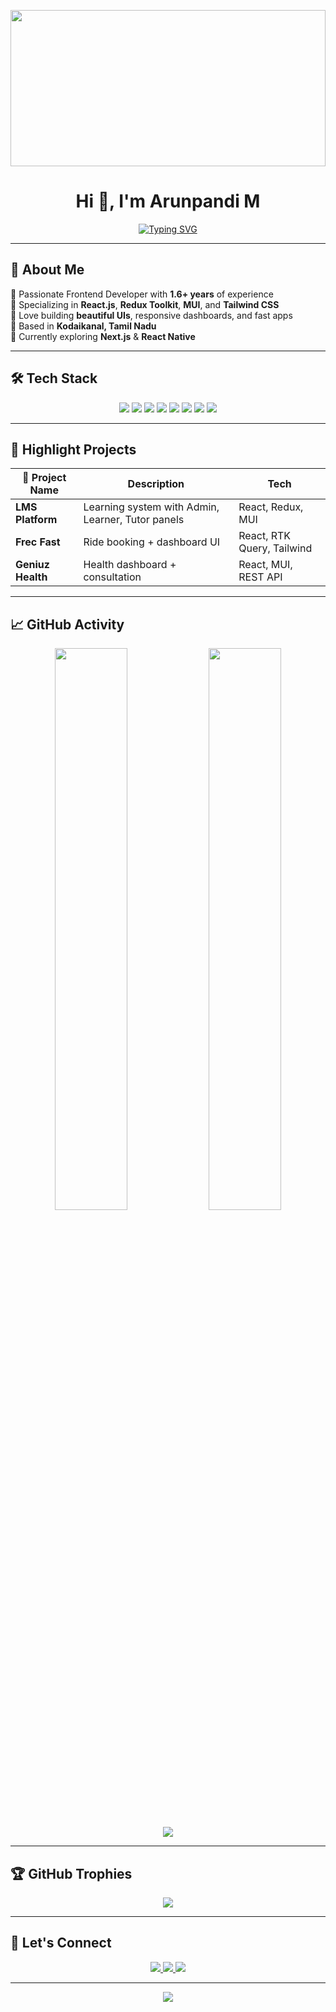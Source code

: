 <!-- Header Banner -->
<p align="center">
  <img src="https://media.giphy.com/media/qgQUggAC3Pfv687qPC/giphy.gif" width="100%" height="250" />
</p>

<h1 align="center">Hi 👋, I'm Arunpandi M</h1>
<p align="center">
  <a href="https://github.com/udaytamiljoes">
    <img src="https://readme-typing-svg.herokuapp.com?font=Fira+Code&weight=500&size=22&pause=1000&color=18F7FF&center=true&vCenter=true&width=440&lines=React+Developer;Frontend+Engineer+%F0%9F%92%BB;1.6%2B+Years+Experience;Open+Source+Enthusiast;Pixel+Perfect+Coder" alt="Typing SVG" />
  </a>
</p>

---

## 🚀 About Me

🎯 Passionate Frontend Developer with **1.6+ years** of experience  
🎯 Specializing in **React.js**, **Redux Toolkit**, **MUI**, and **Tailwind CSS**  
🎯 Love building **beautiful UIs**, responsive dashboards, and fast apps  
🎯 Based in **Kodaikanal, Tamil Nadu**  
🎯 Currently exploring **Next.js** & **React Native**

---

## 🛠️ Tech Stack

<p align="center">
  <!-- Languages -->
  <img src="https://skillicons.dev/icons?i=js,ts,html,css" />

  <!-- Frameworks / Libraries -->
  <img src="https://skillicons.dev/icons?i=react,redux" />
  <img src="https://img.shields.io/badge/RTK_Query-764ABC?style=flat&logo=redux&logoColor=white" />
  <img src="https://img.shields.io/badge/React%20Router-CA4245?style=flat&logo=react-router&logoColor=white" />
  <img src="https://img.shields.io/badge/React%20Hook%20Form-EC5990?style=flat&logo=reacthookform&logoColor=white" />
  <img src="https://img.shields.io/badge/Formik-02569B?style=flat&logo=formik&logoColor=white" />

  <!-- Styling -->
  <img src="https://skillicons.dev/icons?i=tailwind,materialui" />

  <!-- Tools -->
  <img src="https://skillicons.dev/icons?i=vite,webpack,git,github,vscode" />
</p>


---

## 🌟 Highlight Projects

| 🚀 Project Name | Description | Tech |
|----------------|-------------|------|
| **LMS Platform** | Learning system with Admin, Learner, Tutor panels | React, Redux, MUI |
| **Frec Fast** | Ride booking + dashboard UI | React, RTK Query, Tailwind |
| **Geniuz Health** | Health dashboard + consultation | React, MUI, REST API |

---

## 📈 GitHub Activity

<p align="center">
  <img width="48%" src="https://github-readme-stats.vercel.app/api?username=udaytamiljoes&show_icons=true&theme=radical" />
  <img width="48%" src="https://github-readme-streak-stats.herokuapp.com?user=udaytamiljoes&theme=radical" />
</p>

<p align="center">
  <img src="https://github-readme-activity-graph.vercel.app/graph?username=udaytamiljoes&theme=github-compact&area=true" />
</p>

---

## 🏆 GitHub Trophies

<p align="center">
  <img src="https://github-profile-trophy.vercel.app/?username=udaytamiljoes&theme=onedark&row=1&margin-w=15" />
</p>

---

## 🔗 Let's Connect

<p align="center">
  <a href="mailto:arunpandi.webdev@gmail.com">
    <img src="https://img.shields.io/badge/Gmail-D14836?style=for-the-badge&logo=gmail&logoColor=white"/>
  </a>
  <a href="https://www.linkedin.com/in/arunpandi-m/">
    <img src="https://img.shields.io/badge/LinkedIn-0077B5?style=for-the-badge&logo=linkedin&logoColor=white"/>
  </a>
  <a href="https://github.com/udaytamiljoes">
    <img src="https://img.shields.io/badge/GitHub-100000?style=for-the-badge&logo=github&logoColor=white"/>
  </a>
</p>

---

<p align="center">
  <img src="https://komarev.com/ghpvc/?username=udaytamiljoes&label=Profile+Views&color=blue&style=flat" />
</p>
